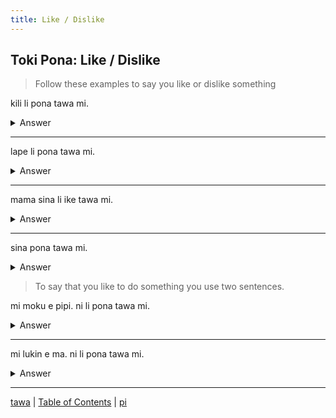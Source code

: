 ```yaml
---
title: Like / Dislike
---
```


## Toki Pona: Like / Dislike

> Follow these examples to say you like or dislike something

kili li pona tawa mi.
<details>
<summary>Answer</summary>
I like fruit (Fruit is good to me)
</details>

---

lape li pona tawa mi.
<details>
<summary>Answer</summary>
I like sleep.
</details>

---

mama sina li ike tawa mi.
<details>
<summary>Answer</summary>
I do not like your parents (Your parents are bad to me)
</details>

---

sina pona tawa mi.
<details>
<summary>Answer</summary>
I like you.
</details>


> To say that you like to do something you use two sentences.

mi moku e pipi. ni li pona tawa mi.
<details>
<summary>Answer</summary>
I like to eat bugs (I eat bugs. This is good to me)
</details>

---

mi lukin e ma. ni li pona tawa mi.
<details>
<summary>Answer</summary>
I like to see the fields.
</details>

---

[tawa](36tawa.md) | [Table of Contents](toc.md) | [pi](38pi.md)
